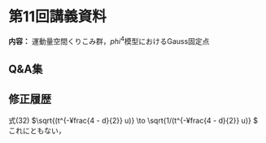 # 第11回講義資料  
**内容：** 運動量空間くりこみ群，$phi^4$模型におけるGauss固定点
## Q&A集 

## 修正履歴  
式(32) $\sqrt{(t^{-¥frac{4 - d}{2}} u)} \to \sqrt{1/(t^{-¥frac{4 - d}{2}} u)} $
これにともない，
